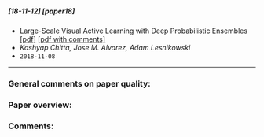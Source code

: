##### [18-11-12] [paper18]
- Large-Scale Visual Active Learning with Deep Probabilistic Ensembles [[pdf]](https://arxiv.org/abs/1811.03575) [[pdf with comments]]()
- *Kashyap Chitta, Jose M. Alvarez, Adam Lesnikowski*
- `2018-11-08`

****

### General comments on paper quality:


### Paper overview:


### Comments:
